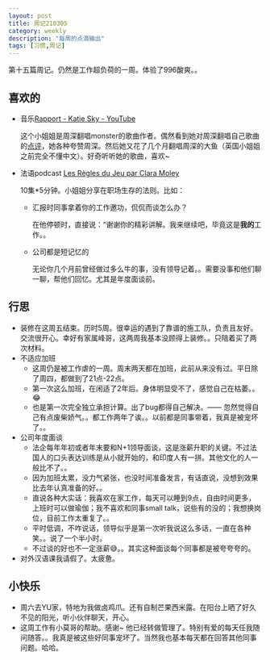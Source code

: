 ```yaml
---
layout: post
title: 周记210305
category: weekly
description: "每周的点滴输出"
tags: [习惯,周记]
---
```


第十五篇周记。仍然是工作超负荷的一周。体验了996酸爽。。


## 喜欢的

- 音乐[Rapport - Katie Sky - YouTube](https://www.youtube.com/watch?v=n9_BkJvcbqM)

  这个小姐姐是周深翻唱monster的歌曲作者。偶然看到她对周深翻唱自己歌曲的[点评](https://www.youtube.com/watch?v=JOyaDE5EF2I)，她各种夸赞周深。然后她又花了几个月翻唱周深的大鱼（英国小姐姐之前完全不懂中文）。好奇听听她的歌曲，喜欢~

- 法语podcast [Les Règles du Jeu par Clara Moley](https://podcast.ausha.co/les-regles-du-jeu-par-clara-moley)

  10集*5分钟。小姐姐分享在职场生存的法则。比如：

  - 汇报时同事拿着你的工作邀功，侃侃而谈怎么办？

    在他停顿时，直接说：“谢谢你的精彩讲解。我来继续吧，毕竟这是**我的**工作。。

  - 公司都是短记忆的

    无论你几个月前曾经做过多么牛的事，没有领导记着。。需要没事和他们聊一聊，帮他们回忆。尤其是年度面谈前。


## 行思

- 装修在这周五结束。历时5周。很幸运的遇到了靠谱的施工队，负责且友好。交流很开心。幸好有家属峰哥，这两周我基本没顾得上装修。。只陪着买了两次材料。
- 不适应加班
  - 这周仍是被工作虐的一周。周末两天都在加班，此前从来没有过。平日除了周四，都做到了21点-22点。
  - 第一次这么加班，在闲适了2年后。身体明显受不了，感觉自己在枯萎。。😂
  - 也是第一次完全独立承担计算。出了bug都得自己解决。—— 忽然觉得自己有点废柴娇气。。都工作两年了诶。。以前都是同事带着，我真是被宠坏了。。
- 公司年度面谈
  - 法企每年年初或者年末要和N+1领导面谈，这是涨薪升职的关键。不过法国人的口头表达训练是从小就开始的，和印度人有一拼。其他文化的人一般比不了。。
  - 因为加班太累，没力气紧张，也没时间准备发言，有话直说，没想到效果比去年认真准备的好。。
  - 直说各种大实话：我喜欢在家工作，每天可以睡到9点，自由时间更多，上班时可以做瑜伽；我不喜欢和同事small talk，说些有的没的；我想换岗位，目前工作太重复了。。
  - 平时低调，不咋说话，领导似乎是第一次听我说这么多话，一直在各种笑。。说了一个半小时。
  - 不过谈的好也不一定涨薪😅。。其实这种面谈每个同事都是被夸夸夸的。
- 对外汉语课我请假了。太疲惫。

## 小快乐

- 周六去YU家，特地为我做卤鸡爪。还有自制芒果西米露。在阳台上晒了好久不见的阳光，听小伙伴聊天，开心。
- 这周工作有小莫哥的帮助。感谢~ 他已经转做管理了。特别有爱的每天任我随问随答。。我真是被这些好同事宠坏了。当然我也基本每天都在回答其他同事问题。哈哈。

